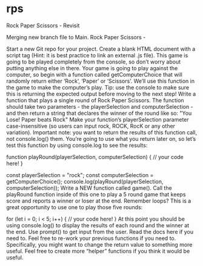 # rps
Rock Paper Scissors - Revisit

Merging new branch file to Main.
Rock Paper Scissors -


Start a new Git repo for your project.
Create a blank HTML document with a script tag (Hint: it is best practice to link an external .js file). This game is going to be played completely from the console, so don’t worry about putting anything else in there.
Your game is going to play against the computer, so begin with a function called getComputerChoice that will randomly return either ‘Rock’, ‘Paper’ or ‘Scissors’. We’ll use this function in the game to make the computer’s play. Tip: use the console to make sure this is returning the expected output before moving to the next step!
Write a function that plays a single round of Rock Paper Scissors. The function should take two parameters - the playerSelection and computerSelection - and then return a string that declares the winner of the round like so: "You Lose! Paper beats Rock"
Make your function’s playerSelection parameter case-insensitive (so users can input rock, ROCK, RocK or any other variation).
Important note: you want to return the results of this function call, not console.log() them. You’re going to use what you return later on, so let’s test this function by using console.log to see the results:

function playRound(playerSelection, computerSelection) {
  // your code here!
}
 
const playerSelection = "rock";
const computerSelection = getComputerChoice();
console.log(playRound(playerSelection, computerSelection));
Write a NEW function called game(). Call the playRound function inside of this one to play a 5 round game that keeps score and reports a winner or loser at the end.
Remember loops? This is a great opportunity to use one to play those five rounds:

for (let i = 0; i < 5; i++) {
   // your code here!
}
At this point you should be using console.log() to display the results of each round and the winner at the end.
Use prompt() to get input from the user. Read the docs here if you need to.
Feel free to re-work your previous functions if you need to. Specifically, you might want to change the return value to something more useful.
Feel free to create more “helper” functions if you think it would be useful.
